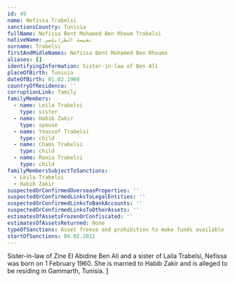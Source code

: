 ```yaml
---
id: 49
name: Nefissa Trabelsi
sanctionsCountry: Tunisia
fullName: Nefissa Bent Mohamed Ben Rhoum Trabelsi
nativeName: نفيسة الطرابلسي
surname: Trabelsi
firstAndMidleNames: Nefissa Bent Mohamed Ben Rhouma
aliases: []
identifyingInformation: Sister-in-law of Ben Ali
placeOfBirth: Tunisia
dateOfBirth: 01.02.1960
countryOfResidence: ''
corruptionLink: family
familyMembers:
  - name: Leila Trabelsi
    type: sister
  - name: Habib Zakir
    type: spouse
  - name: Youssef Trabelsi
    type: child
  - name: Chams Trabelsi
    type: child
  - name: Rania Trabelsi
    type: child
familyMembersSubjectToSanctions:
  - Leila Trabelsi
  - Habib Zakir
suspectedOrConfirmedOverseasProperties: ''
suspectedOrConfirmedLinksToLegalEntities: ''
suspectedOrConfirmedLinksToBankAccounts: ''
suspectedOrConfirmedLinksToOtherAssets: ''
estimatesOfAssetsFrozenOrConfiscated: ''
estimatesOfAssetsReturned: None
typeOfSanctions: Asset freeze and prohibition to make funds available
startOfSanctions: 04.02.2011
---
```

Sister-in-law of Zine El Abidine Ben Ali and a sister of Laila Trabelsi, Nefissa 
was born on 1 February 1960. She is married to Habib Zakir and is alleged to be 
residing in Gammarth, Tunisia. 
[1](https://eur-lex.europa.eu/legal-content/EN/TXT/?uri=CELEX:02011R0101-20170128)
